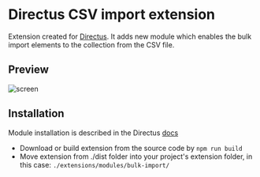 # Directus CSV import extension
Extension created for [Directus](https://github.com/directus/directus). It adds new module which enables the bulk import elements to the collection from the CSV file. 

## Preview
![screen](https://github.com/PolySentry/bulk-import-extension/blob/feature/sc-4408/img/Screenshot%202022-01-17%20at%2014.04.58.png?raw=true)

## Installation
Module installation is described in the Directus [docs](https://docs.directus.io/extensions/creating-extensions/#deploying-your-extension)

- Download or build extension from the source code by `npm run build`
- Move extension from ./dist folder into your project's extension folder, in this case: `./extensions/modules/bulk-import/ `
